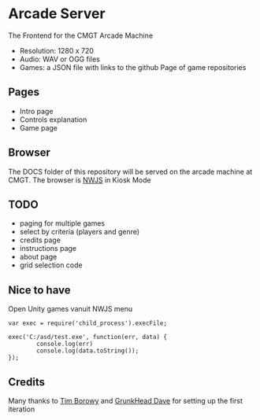 # Arcade Server

The Frontend for the CMGT Arcade Machine

- Resolution: 1280 x 720
- Audio: WAV or OGG files
- Games: a JSON file with links to the github Page of game repositories

## Pages

- Intro page
- Controls explanation
- Game page

## Browser

The DOCS folder of this repository will be served on the arcade machine at CMGT. The browser is
[NWJS](http://docs.nwjs.io/en/latest/For%20Users/Getting%20Started/#get-nwjs) in Kiosk Mode

## TODO

- paging for multiple games
- select by criteria (players and genre)
- credits page
- instructions page
- about page
- grid selection code

## Nice to have

Open Unity games vanuit NWJS menu
```
var exec = require('child_process').execFile;

exec('C:/asd/test.exe', function(err, data) {  
        console.log(err)
        console.log(data.toString());                       
});
```

## Credits

Many thanks to [Tim Borowy](https://github.com/TimBorowy) and [GrunkHead Dave](https://github.com/Grunkhead) for setting up the first iteration